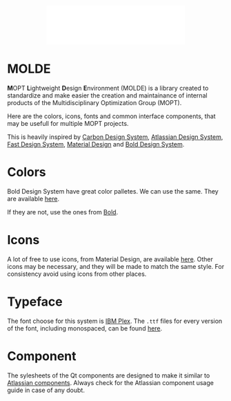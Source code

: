 <div align="center">
  <img height="90" src="logos/mold_horizontal_logo_dark_300dpi.png" alt="Logo" align="center">
</div>

# MOLDE
**M**OPT **L**ightweight **D**esign **E**nvironment (MOLDE) is a library created to standardize and make easier the creation and maintainance of internal products of the Multidisciplinary Optimization Group (MOPT).

Here are the colors, icons, fonts and common interface components, that may be usefull for multiple MOPT projects.

This is heavily inspired by [Carbon Design System](https://carbondesignsystem.com/), [Atlassian Design System](https://atlassian.design/), [Fast Design System](https://www.fast.design/), [Material Design](https://m3.material.io/) and [Bold Design System](https://bold.bridge.ufsc.br/pt/).

# Colors 
Bold Design System have great color palletes.
We can use the same.
They are available [here](molde/colors/index.html).

If they are not, use the ones from [Bold](https://bold.bridge.ufsc.br/pt/design-guidelines/color).

# Icons 
A lot of free to use icons, from Material Design, are available [here](https://fonts.google.com/icons).
Other icons may be necessary, and they will be made to match the same style.
For consistency avoid using icons from other places.

# Typeface
The font choose for this system is [IBM Plex](https://www.ibm.com/plex/).
The `.ttf` files for every version of the font, including monospaced, can be found [here](https://github.com/IBM/plex/tree/master/packages).

# Component
The sylesheets of the Qt components are designed to make it similar to [Atlassian components](https://atlassian.design/components/).
Always check for the Atlassian component usage guide in case of any doubt.
